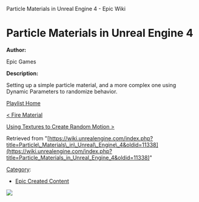 Particle Materials in Unreal Engine 4 - Epic Wiki                    

Particle Materials in Unreal Engine 4
=====================================

**Author:**

Epic Games

**Description:**

Setting up a simple particle material, and a more complex one using Dynamic Parameters to randomize behavior.

  

[Playlist Home](/Category:Epic_Video_Playlists "Category:Epic Video Playlists")

[< Fire Material](/Fire_Material_in_Unreal_Engine_4 "Fire Material in Unreal Engine 4")

[Using Textures to Create Random Motion >](/Using_Textures_to_Create_Random_Motion_in_Unreal_Engine_4 "Using Textures to Create Random Motion in Unreal Engine 4")

Retrieved from "[https://wiki.unrealengine.com/index.php?title=Particle\_Materials\_in\_Unreal\_Engine\_4&oldid=11338](https://wiki.unrealengine.com/index.php?title=Particle_Materials_in_Unreal_Engine_4&oldid=11338)"

[Category](/Special:Categories "Special:Categories"):

*   [Epic Created Content](/Category:Epic_Created_Content "Category:Epic Created Content")

  ![](https://tracking.unrealengine.com/track.png)